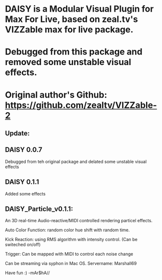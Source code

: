 # DAISY is a Modular Visual Plugin for Max For Live, based on zeal.tv's VIZZable max for live package.
# Debugged from this package and removed some unstable visual effects.
# Original author's Github: https://github.com/zealtv/VIZZable-2
## Update:

## DAISY 0.0.7

Debugged from teh original package and delated some unstable visual effects

## DAISY 0.1.1

Added some effects

## DAISY_Particle_v0.1.1:

An 3D real-time Audio-reactive/MIDI controlled rendering particel effects.

Auto Color Function: random color hue shift with random time.

Kick Reaction: using RMS algorithm with intensity control. (Can be switeched on/off)

Trigger: Can be mapped with MIDI to control each noise change

Can be streaming via syphon in Mac OS. 
Servername: Marshall69



Have fun :) -mAr$hA//
